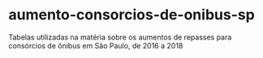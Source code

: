 # aumento-consorcios-de-onibus-sp
Tabelas utilizadas na matéria sobre os aumentos de repasses para consórcios de ônibus em São Paulo, de 2016 a 2018
